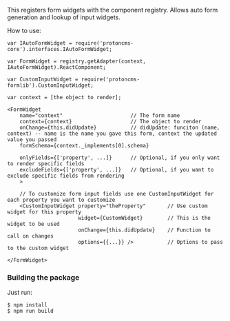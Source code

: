 This registers form widgets with the component registry. Allows auto form generation and lookup of input widgets.

How to use:

    var IAutoFormWidget = require('protoncms-core').interfaces.IAutoFormWidget;
    
    var FormWidget = registry.getAdapter(context, IAutoFormWidget).ReactComponent;
    
    var CustomInputWidget = require('protoncms-formlib').CustomInputWidget;
    
    var context = [the object to render];
    
    <FormWidget 
        name="context"                      // The form name
        context={context}                   // The object to render 
        onChange={this.didUpdate}           // didUpdate: funciton (name, context) -- name is the name you gave this form, context the updated value you passed
        formSchema={context._implements[0].schema} 
        
        onlyFields={['property', ...]}      // Optional, if you only want to render specific fields
        excludeFields={['property', ...]}   // Optional, if you want to exclude specific fields from rendering
        >
        
        // To customize form input fields use one CustomInputWidget for each property you want to customize
        <CustomInputWidget property="theProperty"       // Use custom widget for this property
                           widget={CustomWidget}        // This is the widget to be used
                           onChange={this.didUpdate}    // Function to call on changes
                           options={{...}} />           // Options to pass to the custom widget
        
    </FormWidget>
    
### Building the package ###

Just run:

```
$ npm install
$ npm run build 
```